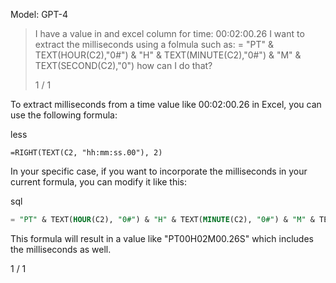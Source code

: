 Model: GPT-4

> I have a value in and excel column for time: 00:02:00.26 I want to extract the milliseconds using a folmula such as: = "PT" & TEXT(HOUR(C2),"0#") & "H" & TEXT(MINUTE(C2),"0#") & "M" & TEXT(SECOND(C2),"0") how can I do that?
> 
> 1 / 1

To extract milliseconds from a time value like 00:02:00.26 in Excel, you can use the following formula:

less

```less
=RIGHT(TEXT(C2, "hh:mm:ss.00"), 2)
```

In your specific case, if you want to incorporate the milliseconds in your current formula, you can modify it like this:

sql

```sql
= "PT" & TEXT(HOUR(C2), "0#") & "H" & TEXT(MINUTE(C2), "0#") & "M" & TEXT(SECOND(C2), "0") & "." & RIGHT(TEXT(C2, "hh:mm:ss.00"), 2) & "S"
```

This formula will result in a value like "PT00H02M00.26S" which includes the milliseconds as well.

1 / 1